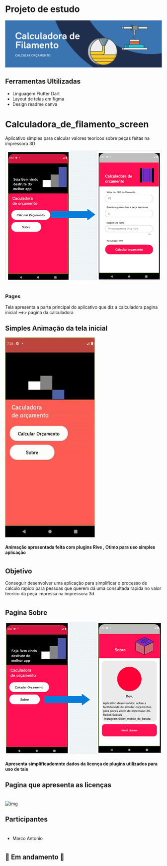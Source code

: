 
# Projeto de estudo 

![img](app_img/post_2.png.png)
## Ferramentas Ultilizadas

*  Linguagem Flutter Dart
*  Layout de telas em figma
*  Design readme canva
#
# Calculadora_de_filamento_screen

Aplicativo simples para calcular valores teoricos sobre peças feitas na impressora 3D


![img](app_img/img_app.png)
#
### Pages
   Tela apresenta a parte principal do aplicativo que diz a calculadora 
   pagina inicial ==>> pagina da calculadora 
## Simples Animação da tela inicial   
![](app_img/Animation.gif)
#### Animação apresentada feita com plugins Rive , Otimo para uso simples aplicação 
#
## Objetivo
   Conseguir desenvolver uma aplicação para simplificar o processo de calculo rapido 
   para pessoas que querem dá uma consultada rapida no valor teorico da peça impressa
   na impressora 3d
#
## Pagina Sobre 
![img](app_img/img_sobre.png)
#### Apresenta simplificademnte dados da licença de plugins utilizados para uso de tais 
## Pagina que apresenta as licenças 
#
![img](app_img/licença_page.png)
## Participantes
#

*   Marco Antonio

#
## 🚧 Em andamento 🚧


